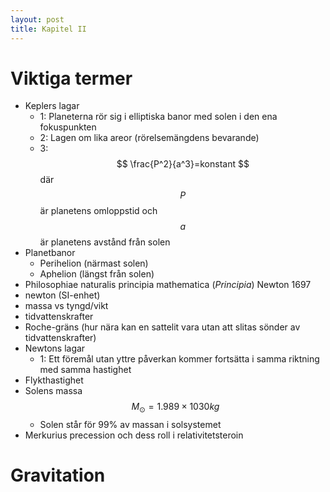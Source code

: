 ```yaml
---
layout: post
title: Kapitel II
---
```


# Viktiga termer

* Keplers lagar
	- 1: Planeterna rör sig i elliptiska banor med solen i den ena fokuspunkten
	- 2: Lagen om lika areor (rörelsemängdens bevarande)
	- 3: $$ \frac{P^2}{a^3}=konstant $$ där $$ P $$ är planetens omloppstid och $$ a $$ är planetens avstånd från solen
* Planetbanor
	- Perihelion (närmast solen)
	- Aphelion (längst från solen)
* Philosophiae naturalis principia mathematica (_Principia_) Newton 1697
* newton (SI-enhet)
* massa vs tyngd/vikt
* tidvattenskrafter
* Roche-gräns (hur nära kan en sattelit vara utan att slitas sönder av tidvattenskrafter)
* Newtons lagar
	- 1: Ett föremål utan yttre påverkan kommer fortsätta i samma riktning med samma hastighet
* Flykthastighet
* Solens massa $$ M_{⊙} = 1.989 × 1030 kg $$
	- Solen står för 99% av massan i solsystemet
* Merkurius precession och dess roll i relativitetsteroin

# Gravitation


